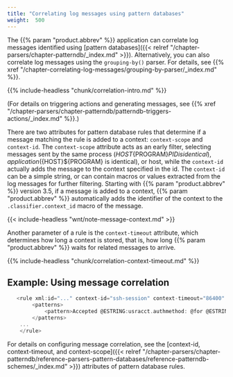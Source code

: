 ```yaml
---
title: "Correlating log messages using pattern databases"
weight:  500
---
```

<!-- DISCLAIMER: This file is based on the syslog-ng Open Source Edition documentation https://github.com/balabit/syslog-ng-ose-guides/commit/2f4a52ee61d1ea9ad27cb4f3168b95408fddfdf2 and is used under the terms of The syslog-ng Open Source Edition Documentation License. The file has been modified by Axoflow. -->

The {{% param "product.abbrev" %}} application can correlate log messages identified using [pattern databases]({{< relref "/chapter-parsers/chapter-patterndb/_index.md" >}}). Alternatively, you can also correlate log messages using the `grouping-by()` parser. For details, see {{% xref "/chapter-correlating-log-messages/grouping-by-parser/_index.md" %}}.

{{% include-headless "chunk/correlation-intro.md" %}}

(For details on triggering actions and generating messages, see {{% xref "/chapter-parsers/chapter-patterndb/patterndb-triggers-actions/_index.md" %}}.)

There are two attributes for pattern database rules that determine if a message matching the rule is added to a context: `context-scope` and `context-id`. The `context-scope` attribute acts as an early filter, selecting messages sent by the same process (${HOST}${PROGRAM}${PID} is identical), application (${HOST}${PROGRAM} is identical), or host, while the `context-id` actually adds the message to the context specified in the id. The `context-id` can be a simple string, or can contain macros or values extracted from the log messages for further filtering. Starting with {{% param "product.abbrev" %}} version 3.5, if a message is added to a context, {{% param "product.abbrev" %}} automatically adds the identifier of the context to the `.classifier.context_id` macro of the message.

{{< include-headless "wnt/note-message-context.md" >}}

Another parameter of a rule is the `context-timeout` attribute, which determines how long a context is stored, that is, how long {{% param "product.abbrev" %}} waits for related messages to arrive.

{{% include-headless "chunk/correlation-context-timeout.md" %}}


## Example: Using message correlation

```c
   <rule xml:id="..." context-id="ssh-session" context-timeout="86400" context-scope="process">
        <patterns>
            <pattern>Accepted @ESTRING:usracct.authmethod: @for @ESTRING:usracct.username: @from @ESTRING:usracct.device: @port @ESTRING:: @@ANYSTRING:usracct.service@</pattern>
        </patterns>
    ...
    </rule>
```


For details on configuring message correlation, see the [context-id, context-timeout, and context-scope]({{< relref "/chapter-parsers/chapter-patterndb/reference-parsers-pattern-databases/reference-patterndb-schemes/_index.md" >}}) attributes of pattern database rules.
